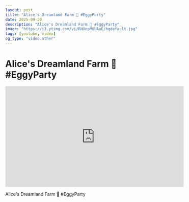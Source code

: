 ```yaml
---
layout: post
title: "Alice's Dreamland Farm 🐇 #EggyParty"
date: 2025-09-29
description: "Alice's Dreamland Farm 🐇 #EggyParty"
image: "https://i3.ytimg.com/vi/RHXnpM6UAoE/hqdefault.jpg"
tags: [youtube, video]
og_type: "video.other"
---
```


<script type="application/ld+json">
{
  "@context": "http://schema.org",
  "@type": "VideoObject",
  "name": "Alice's Dreamland Farm \ud83d\udc07 #EggyParty",
  "description": "Alice's Dreamland Farm \ud83d\udc07 #EggyParty",
  "thumbnailUrl": "https://i3.ytimg.com/vi/RHXnpM6UAoE/hqdefault.jpg",
  "uploadDate": "2025-09-29T18:00:33",
  "embedUrl": "https://www.youtube.com/embed/RHXnpM6UAoE",
  "publisher": {
    "@type": "Person",
    "name": "Celo Zaga"
  },
  "mainEntityOfPage": {
    "@type": "WebPage",
    "@id": "https://celozaga.github.io/2025/09/29/alice's-dreamland-farm-\ud83d\udc07-#eggyparty-RHXnpM6UAoE.html"
  },
  "duration": "PT0M0S"
}
</script>

<script type="application/ld+json">
{
  "@context": "http://schema.org",
  "@type": "BlogPosting",
  "headline": "Alice's Dreamland Farm \ud83d\udc07 #EggyParty",
  "image": "https://i3.ytimg.com/vi/RHXnpM6UAoE/hqdefault.jpg",
  "publisher": {
    "@type": "Person",
    "name": "Celo Zaga"
  },
  "url": "https://celozaga.github.io/2025/09/29/alice's-dreamland-farm-\ud83d\udc07-#eggyparty-RHXnpM6UAoE.html",
  "datePublished": "2025-09-29T18:00:33",
  "dateCreated": "2025-09-29T18:00:33",
  "dateModified": "2025-09-29T18:00:33",
  "description": "Alice's Dreamland Farm \ud83d\udc07 #EggyParty",
  "author": {
    "@type": "Person",
    "name": "Celo Zaga"
  },
  "mainEntityOfPage": {
    "@type": "WebPage",
    "@id": "https://celozaga.github.io/2025/09/29/alice's-dreamland-farm-\ud83d\udc07-#eggyparty-RHXnpM6UAoE.html"
  }
}
</script>

<h1 class="youtube-post-title">Alice's Dreamland Farm 🐇 #EggyParty</h1>

<iframe width="560" height="315" src="https://www.youtube.com/embed/RHXnpM6UAoE" class="youtube-post-embed" frameborder="0" allowfullscreen></iframe>

<p class="youtube-post-description">Alice's Dreamland Farm 🐇 #EggyParty</p>
